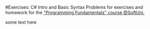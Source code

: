 #Exercises: C# Intro and Basic Syntax
Problems for exercises and homework for the ["Programming Fundamentals" course @SoftUni.]

  ["Programming Fundamentals" course @SoftUni.]: <https://softuni.bg/trainings/1786/programming-fundamentals-january-2018#lesson-7621>
   
some text here

